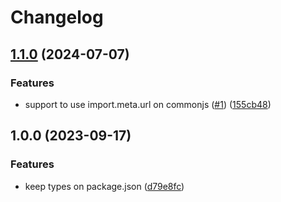 # Changelog

## [1.1.0](https://github.com/node-modules/tshy-after/compare/v1.0.0...v1.1.0) (2024-07-07)


### Features

* support to use import.meta.url on commonjs ([#1](https://github.com/node-modules/tshy-after/issues/1)) ([155cb48](https://github.com/node-modules/tshy-after/commit/155cb481f7273030b65430adda5456e3fe998f6f))

## 1.0.0 (2023-09-17)


### Features

* keep types on package.json ([d79e8fc](https://github.com/node-modules/tshy-after/commit/d79e8fc6d55e2f64085b6494815f8705e867e68a))
